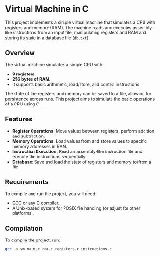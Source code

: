 # Virtual Machine in C

This project implements a simple virtual machine that simulates a CPU with registers and memory (RAM). The machine reads and executes assembly-like instructions from an input file, manipulating registers and RAM and storing its state in a database file (`db.txt`).
## Overview

The virtual machine simulates a simple CPU with:
- **9 registers**.
- **256 bytes of RAM**.
- It supports basic arithmetic, load/store, and control instructions.
  
The state of the registers and memory can be saved to a file, allowing for persistence across runs. This project aims to simulate the basic operations of a CPU using C.

## Features

- **Register Operations**: Move values between registers, perform addition and subtraction.
- **Memory Operations**: Load values from and store values to specific memory addresses in RAM.
- **Instruction Execution**: Read an assembly-like instruction file and execute the instructions sequentially.
- **Database**: Save and load the state of registers and memory to/from a file.
  
## Requirements

To compile and run the project, you will need:

- GCC or any C compiler.
- A Unix-based system for POSIX file handling (or adjust for other platforms).
  
## Compilation

To compile the project, run:

```bash
gcc -o vm main.c ram.c registers.c instructions.c
